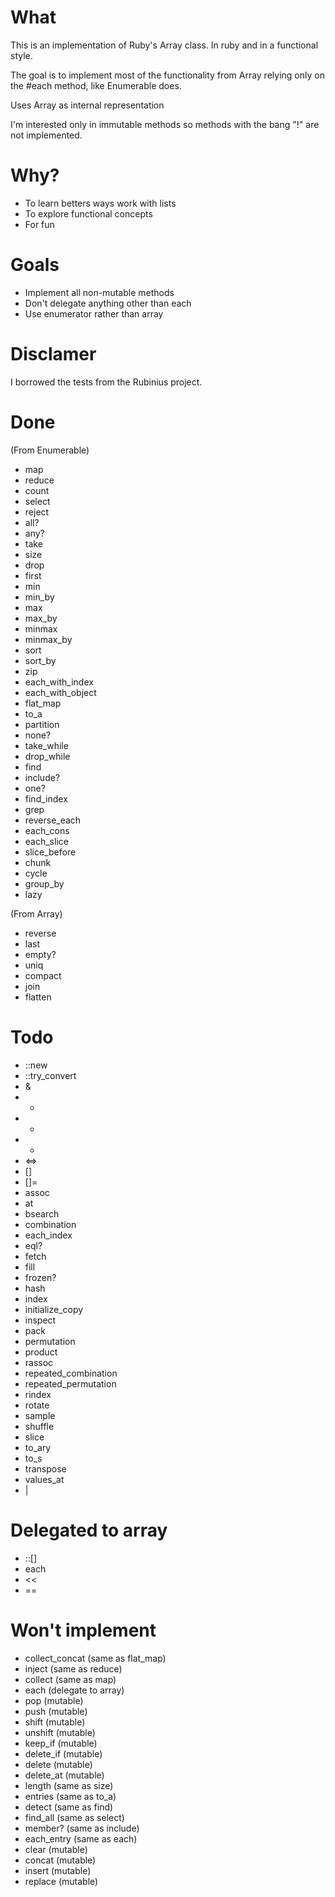 # What

This is an implementation of Ruby's Array class. In ruby and in a functional style.

The goal is to implement most of the functionality from Array relying only on the #each method,
like Enumerable does.

Uses Array as internal representation

I'm interested only in immutable methods so methods with the bang "!" are not implemented.

# Why?

- To learn betters ways work with lists
- To explore functional concepts
- For fun

# Goals

- Implement all non-mutable methods
- Don't delegate anything other than each
- Use enumerator rather than array

# Disclamer
I borrowed the tests from the Rubinius project.

# Done

(From Enumerable)

- map
- reduce
- count
- select
- reject
- all?
- any?
- take
- size
- drop
- first
- min
- min_by
- max
- max_by
- minmax
- minmax_by
- sort
- sort_by
- zip
- each_with_index
- each_with_object
- flat_map
- to_a
- partition
- none?
- take_while
- drop_while
- find
- include?
- one?
- find_index
- grep
- reverse_each
- each_cons
- each_slice
- slice_before
- chunk
- cycle
- group_by
- lazy

(From Array)

- reverse
- last
- empty?
- uniq
- compact
- join
- flatten


# Todo

- ::new
- ::try_convert
- &
- *
- +
- -
- <=>
- []
- []=
- assoc
- at
- bsearch
- combination
- each_index
- eql?
- fetch
- fill
- frozen?
- hash
- index
- initialize_copy
- inspect
- pack
- permutation
- product
- rassoc
- repeated_combination
- repeated_permutation
- rindex
- rotate
- sample
- shuffle
- slice
- to_ary
- to_s
- transpose
- values_at
- |


# Delegated to array
- ::[]
- each
- <<
- ==


# Won't implement
- collect_concat (same as flat_map)
- inject (same as reduce)
- collect (same as map)
- each (delegate to array)
- pop (mutable)
- push (mutable)
- shift (mutable)
- unshift (mutable)
- keep_if (mutable)
- delete_if (mutable)
- delete (mutable)
- delete_at (mutable)
- length (same as size)
- entries (same as to_a)
- detect (same as find)
- find_all (same as select)
- member? (same as include)
- each_entry (same as each)
- clear (mutable)
- concat (mutable)
- insert (mutable)
- replace (mutable)